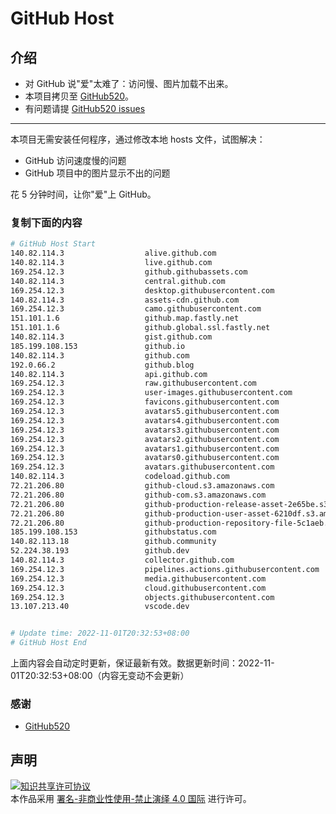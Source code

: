 # GitHub Host
## 介绍
- 对 GitHub 说"爱"太难了：访问慢、图片加载不出来。
- 本项目拷贝至 [GitHub520](https://github.com/521xueweihan/GitHub520)。
- 有问题请提 [GitHub520 issues](https://github.com/521xueweihan/GitHub520/issues/new)

---

本项目无需安装任何程序，通过修改本地 hosts 文件，试图解决：
- GitHub 访问速度慢的问题
- GitHub 项目中的图片显示不出的问题

花 5 分钟时间，让你"爱"上 GitHub。

### 复制下面的内容
```bash
# GitHub Host Start
140.82.114.3                  alive.github.com
140.82.114.3                  live.github.com
169.254.12.3                  github.githubassets.com
140.82.114.3                  central.github.com
169.254.12.3                  desktop.githubusercontent.com
140.82.114.3                  assets-cdn.github.com
169.254.12.3                  camo.githubusercontent.com
151.101.1.6                   github.map.fastly.net
151.101.1.6                   github.global.ssl.fastly.net
140.82.114.3                  gist.github.com
185.199.108.153               github.io
140.82.114.3                  github.com
192.0.66.2                    github.blog
140.82.114.3                  api.github.com
169.254.12.3                  raw.githubusercontent.com
169.254.12.3                  user-images.githubusercontent.com
169.254.12.3                  favicons.githubusercontent.com
169.254.12.3                  avatars5.githubusercontent.com
169.254.12.3                  avatars4.githubusercontent.com
169.254.12.3                  avatars3.githubusercontent.com
169.254.12.3                  avatars2.githubusercontent.com
169.254.12.3                  avatars1.githubusercontent.com
169.254.12.3                  avatars0.githubusercontent.com
169.254.12.3                  avatars.githubusercontent.com
140.82.114.3                  codeload.github.com
72.21.206.80                  github-cloud.s3.amazonaws.com
72.21.206.80                  github-com.s3.amazonaws.com
72.21.206.80                  github-production-release-asset-2e65be.s3.amazonaws.com
72.21.206.80                  github-production-user-asset-6210df.s3.amazonaws.com
72.21.206.80                  github-production-repository-file-5c1aeb.s3.amazonaws.com
185.199.108.153               githubstatus.com
140.82.113.18                 github.community
52.224.38.193                 github.dev
140.82.114.3                  collector.github.com
169.254.12.3                  pipelines.actions.githubusercontent.com
169.254.12.3                  media.githubusercontent.com
169.254.12.3                  cloud.githubusercontent.com
169.254.12.3                  objects.githubusercontent.com
13.107.213.40                 vscode.dev


# Update time: 2022-11-01T20:32:53+08:00
# GitHub Host End

```
上面内容会自动定时更新，保证最新有效。数据更新时间：2022-11-01T20:32:53+08:00（内容无变动不会更新）

### 感谢

- [GitHub520](https://github.com/521xueweihan/GitHub520)

## 声明
<a rel="license" href="https://creativecommons.org/licenses/by-nc-nd/4.0/deed.zh"><img alt="知识共享许可协议" style="border-width: 0" src="https://licensebuttons.net/l/by-nc-nd/4.0/88x31.png"></a><br>本作品采用 <a rel="license" href="https://creativecommons.org/licenses/by-nc-nd/4.0/deed.zh">署名-非商业性使用-禁止演绎 4.0 国际</a> 进行许可。